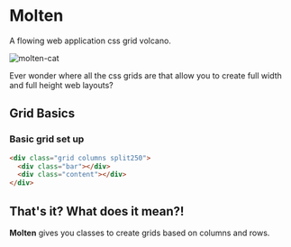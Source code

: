 # Molten

A flowing web application css grid volcano.

![molten-cat](https://f.cloud.github.com/assets/974723/353520/d3d5e8c4-a083-11e2-92d4-0b10d4fe6313.jpg)

Ever wonder where all the css grids are that allow you to create full width and full height web layouts?

## Grid Basics

### Basic grid set up

```html
<div class="grid columns split250">
  <div class="bar"></div>
  <div class="content"></div>
</div>
```

## That's it? What does it mean?!

**Molten** gives you classes to create grids based on columns and rows.
